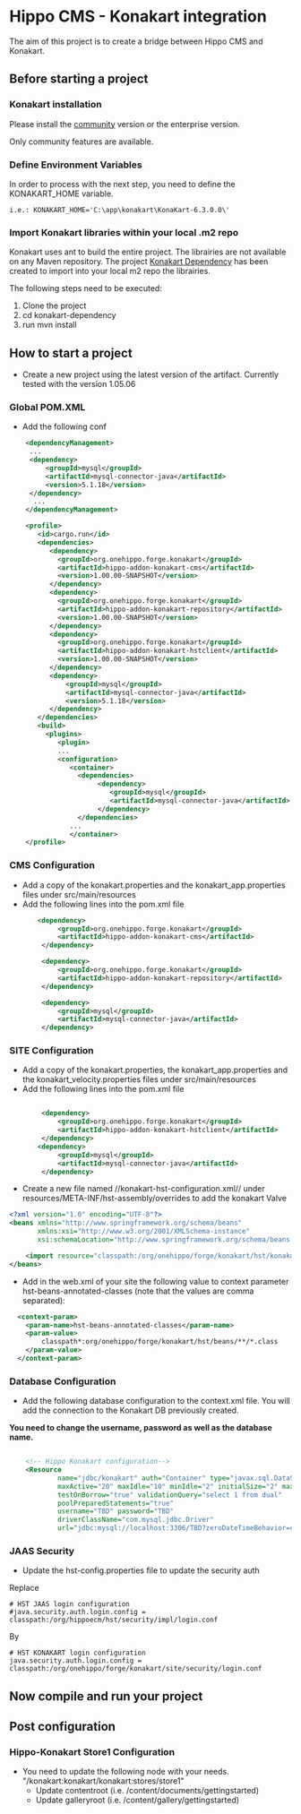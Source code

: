 # Hippo CMS - Konakart integration

The aim of this project is to create a bridge between Hippo CMS and Konakart.

## Before starting a project

### Konakart installation 
Please install the [community](http://www.konakart.com/downloads/community_edition) version or the enterprise version.

Only community features are available.

### Define Environment Variables
In order to process with the next step, you need to define the KONAKART_HOME variable.

```
i.e.: KONAKART_HOME='C:\app\konakart\KonaKart-6.3.0.0\'
```

### Import Konakart libraries within your local .m2 repo
Konakart uses ant to build the entire project. The librairies are not available on any Maven repository. 
The project [Konakart Dependency](https://github.com/jmirc/Hippo-CMS-Konakart/tree/master/konakart-dependency) has been created to import into your local m2 repo the librairies.

The following steps need to be executed:

1. Clone the project
1. cd konakart-dependency
1. run mvn install

## How to start a project

*  Create a new project using the latest version of the artifact. Currently tested with the version 1.05.06

### Global POM.XML
* Add the following conf
```xml
    <dependencyManagement>
     ...
     <dependency>
         <groupId>mysql</groupId>
         <artifactId>mysql-connector-java</artifactId>
         <version>5.1.18</version>
     </dependency>
      ...
    </dependencyManagement>

    <profile>
       <id>cargo.run</id>
       <dependencies>
       	  <dependency>
            <groupId>org.onehippo.forge.konakart</groupId>
            <artifactId>hippo-addon-konakart-cms</artifactId>
            <version>1.00.00-SNAPSHOT</version>
          </dependency>
          <dependency>
            <groupId>org.onehippo.forge.konakart</groupId>
            <artifactId>hippo-addon-konakart-repository</artifactId>
            <version>1.00.00-SNAPSHOT</version>
          </dependency>
          <dependency>
            <groupId>org.onehippo.forge.konakart</groupId>
            <artifactId>hippo-addon-konakart-hstclient</artifactId>
            <version>1.00.00-SNAPSHOT</version>
          </dependency>          
          <dependency>
              <groupId>mysql</groupId>
              <artifactId>mysql-connector-java</artifactId>
              <version>5.1.18</version>
          </dependency>
       </dependencies>
       <build>
         <plugins>
            <plugin>
            ...
            <configuration>
               <container>
                 <dependencies>
                      <dependency>
                         <groupId>mysql</groupId>
                         <artifactId>mysql-connector-java</artifactId>
                      </dependency>
                 </dependencies>
               ...
               </container>
    </profile>
```

### CMS Configuration
* Add a copy of the konakart.properties and the konakart_app.properties files under src/main/resources
* Add the following lines into the pom.xml file

```xml
       <dependency>
            <groupId>org.onehippo.forge.konakart</groupId>
            <artifactId>hippo-addon-konakart-cms</artifactId>
        </dependency>

        <dependency>
            <groupId>org.onehippo.forge.konakart</groupId>
            <artifactId>hippo-addon-konakart-repository</artifactId>
        </dependency>

        <dependency>
            <groupId>mysql</groupId>
            <artifactId>mysql-connector-java</artifactId>
        </dependency>
```

### SITE Configuration
* Add a copy of the konakart.properties, the konakart_app.properties and the konakart_velocity.properties files under src/main/resources
* Add the following lines into the pom.xml file

```xml

        <dependency>
            <groupId>org.onehippo.forge.konakart</groupId>
            <artifactId>hippo-addon-konakart-hstclient</artifactId>
        </dependency>
       <dependency>
            <groupId>mysql</groupId>
            <artifactId>mysql-connector-java</artifactId>
        </dependency>
```
* Create a new file named //konakart-hst-configuration.xml// under resources/META-INF/hst-assembly/overrides to add the konakart Valve

```xml
<?xml version="1.0" encoding="UTF-8"?>
<beans xmlns="http://www.springframework.org/schema/beans"
       xmlns:xsi="http://www.w3.org/2001/XMLSchema-instance"
       xsi:schemaLocation="http://www.springframework.org/schema/beans http://www.springframework.org/schema/beans/spring-beans-3.0.xsd">

    <import resource="classpath:/org/onehippo/forge/konakart/hst/konakart-hst-configuration.xml"/>
</beans>
```

* Add in the web.xml of your site the following value to context parameter hst-beans-annotated-classes (note that the values are comma separated):

```xml
  <context-param>
    <param-name>hst-beans-annotated-classes</param-name>
    <param-value>
        classpath*:org/onehippo/forge/konakart/hst/beans/**/*.class
    </param-value>
  </context-param>
```

### Database Configuration
* Add the following database configuration to the context.xml file. You will add the connection to the Konakart DB previously created.

**You need to change the username, password as well as the database name.**

```xml

    <!-- Hippo Konakart configuration-->
    <Resource
            name="jdbc/konakart" auth="Container" type="javax.sql.DataSource"
            maxActive="20" maxIdle="10" minIdle="2" initialSize="2" maxWait="10000"
            testOnBorrow="true" validationQuery="select 1 from dual"
            poolPreparedStatements="true"
            username="TBD" password="TBD"
            driverClassName="com.mysql.jdbc.Driver"
            url="jdbc:mysql://localhost:3306/TBD?zeroDateTimeBehavior=convertToNull&amp;autoReconnect=true&amp;characterEncoding=utf8" />

```
### JAAS Security 
* Update the hst-config.properties file to update the security auth

Replace
```
# HST JAAS login configuration
#java.security.auth.login.config = classpath:/org/hippoecm/hst/security/impl/login.conf
```

By
```
# HST KONAKART login configuration
java.security.auth.login.config = classpath:/org/onehippo/forge/konakart/site/security/login.conf
```

## Now compile and run your project


## Post configuration


### Hippo-Konakart Store1 Configuration
* You need to update the following node with your needs. "/konakart:konakart/konakart:stores/store1"
    * Update contentroot (i.e. /content/documents/gettingstarted)
    * Update galleryroot (i.e. /content/gallery/gettingstarted)
	

	